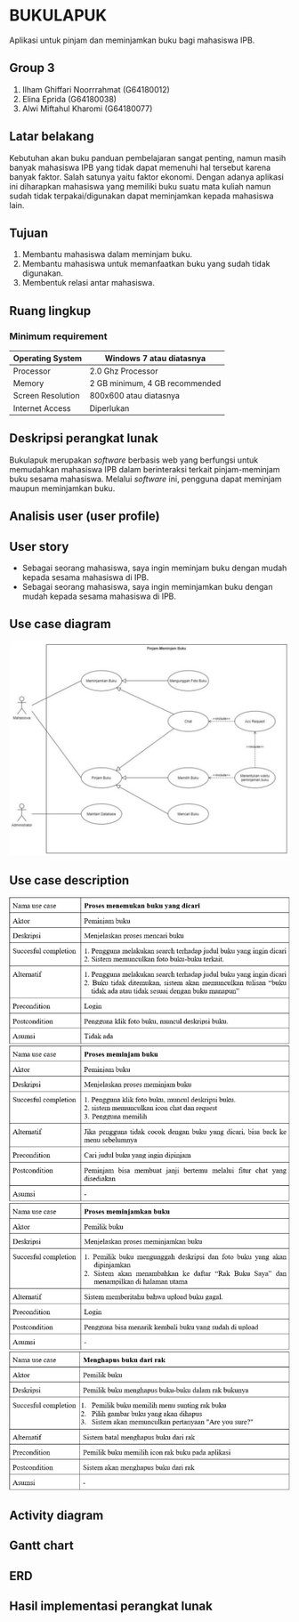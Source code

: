 # BUKULAPUK

Aplikasi untuk pinjam dan meminjamkan buku bagi mahasiswa IPB.

## Group 3

1. Ilham Ghiffari Noorrrahmat (G64180012)
2. Elina Eprida (G64180038)
3. Alwi Miftahul Kharomi (G64180077)

## Latar belakang

Kebutuhan akan buku panduan pembelajaran sangat penting, namun masih banyak mahasiswa IPB yang tidak dapat memenuhi hal tersebut karena banyak faktor. Salah satunya yaitu faktor ekonomi. Dengan adanya aplikasi ini diharapkan mahasiswa yang memiliki buku suatu mata kuliah namun sudah tidak terpakai/digunakan dapat meminjamkan kepada mahasiswa lain. 

## Tujuan

1. Membantu mahasiswa dalam meminjam buku.
2. Membantu mahasiswa untuk memanfaatkan buku yang sudah tidak digunakan.
3. Membentuk relasi antar mahasiswa.

## Ruang lingkup
### Minimum requirement
| Operating System | Windows 7 atau diatasnya |
|--|--|
|Processor|2.0 Ghz Processor|
|Memory|2 GB minimum, 4 GB recommended|
|Screen Resolution|800x600 atau diatasnya|
|Internet Access|Diperlukan|

## Deskripsi perangkat lunak
Bukulapuk merupakan *software* berbasis web yang berfungsi untuk memudahkan mahasiswa IPB dalam berinteraksi terkait pinjam-meminjam buku sesama mahasiswa. Melalui *software* ini, pengguna dapat meminjam maupun meminjamkan buku. 

## Analisis user (user profile)

## User story 
* Sebagai seorang mahasiswa, saya ingin meminjam buku dengan mudah kepada sesama mahasiswa di IPB.
* Sebagai seorang mahasiswa, saya ingin meminjamkan buku dengan mudah kepada sesama mahasiswa di IPB.
## Use case diagram
![](img/2.1.jpeg)
## Use case description 
![](img/1.1.PNG)
![](img/1.2.PNG)
![](img/1.3.PNG)
![](img/1.4.PNG)
## Activity diagram

## Gantt chart

## ERD

## Hasil implementasi perangkat lunak
